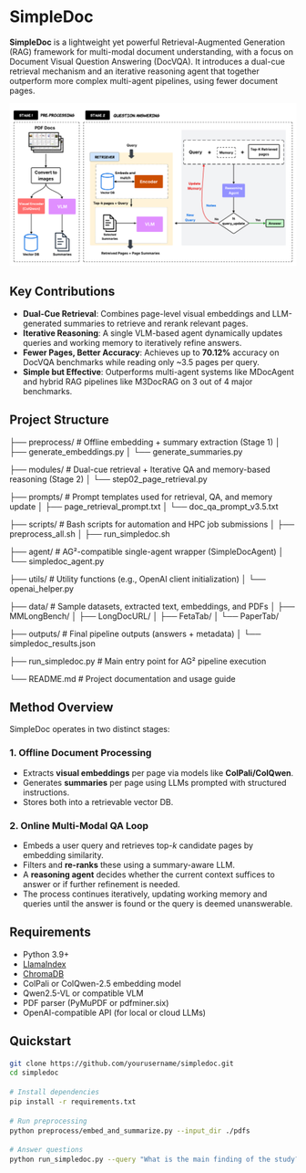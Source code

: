 # SimpleDoc

**SimpleDoc** is a lightweight yet powerful Retrieval-Augmented Generation (RAG) framework for multi-modal document understanding, with a focus on Document Visual Question Answering (DocVQA). It introduces a dual-cue retrieval mechanism and an iterative reasoning agent that together outperform more complex multi-agent pipelines, using fewer document pages.

![Architecture](figures/MainFigure.png) <!-- Replace with actual image path -->

## Key Contributions

- **Dual-Cue Retrieval**: Combines page-level visual embeddings and LLM-generated summaries to retrieve and rerank relevant pages.
- **Iterative Reasoning**: A single VLM-based agent dynamically updates queries and working memory to iteratively refine answers.
- **Fewer Pages, Better Accuracy**: Achieves up to **70.12%** accuracy on DocVQA benchmarks while reading only ~3.5 pages per query.
- **Simple but Effective**: Outperforms multi-agent systems like MDocAgent and hybrid RAG pipelines like M3DocRAG on 3 out of 4 major benchmarks.

## Project Structure

├── preprocess/                   # Offline embedding + summary extraction (Stage 1)
│   ├── generate_embeddings.py
│   └── generate_summaries.py

├── modules/                      # Dual-cue retrieval + Iterative QA and memory-based reasoning (Stage 2)
│   └── step02_page_retrieval.py

├── prompts/                      # Prompt templates used for retrieval, QA, and memory update
│   ├── page_retrieval_prompt.txt
│   └── doc_qa_prompt_v3.5.txt

├── scripts/                      # Bash scripts for automation and HPC job submissions
│   ├── preprocess_all.sh
│   ├── run_simpledoc.sh

├── agent/                        # AG²-compatible single-agent wrapper (SimpleDocAgent)
│   └── simpledoc_agent.py

├── utils/                        # Utility functions (e.g., OpenAI client initialization)
│   └── openai_helper.py

├── data/                         # Sample datasets, extracted text, embeddings, and PDFs
│   ├── MMLongBench/
│   ├── LongDocURL/
│   ├── FetaTab/
│   └── PaperTab/

├── outputs/                      # Final pipeline outputs (answers + metadata)
│   └── simpledoc_results.json

├── run_simpledoc.py              # Main entry point for AG² pipeline execution

└── README.md                     # Project documentation and usage guide

## Method Overview

SimpleDoc operates in two distinct stages:

### 1. Offline Document Processing
- Extracts **visual embeddings** per page via models like **ColPali/ColQwen**.
- Generates **summaries** per page using LLMs prompted with structured instructions.
- Stores both into a retrievable vector DB.

### 2. Online Multi-Modal QA Loop
- Embeds a user query and retrieves top-*k* candidate pages by embedding similarity.
- Filters and **re-ranks** these using a summary-aware LLM.
- A **reasoning agent** decides whether the current context suffices to answer or if further refinement is needed.
- The process continues iteratively, updating working memory and queries until the answer is found or the query is deemed unanswerable.

## Requirements

- Python 3.9+
- [LlamaIndex](https://github.com/jerryjliu/llama_index)
- [ChromaDB](https://github.com/chroma-core/chroma)
- ColPali or ColQwen-2.5 embedding model
- Qwen2.5-VL or compatible VLM
- PDF parser (PyMuPDF or pdfminer.six)
- OpenAI-compatible API (for local or cloud LLMs)

## Quickstart

```bash
git clone https://github.com/yourusername/simpledoc.git
cd simpledoc

# Install dependencies
pip install -r requirements.txt

# Run preprocessing
python preprocess/embed_and_summarize.py --input_dir ./pdfs

# Answer questions
python run_simpledoc.py --query "What is the main finding of the study?" --doc ./pdfs/sample.pdf
